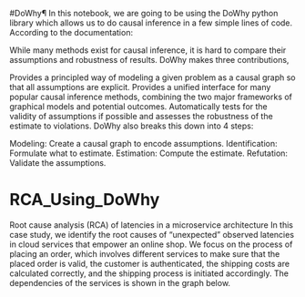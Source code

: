 #DoWhy¶
In this notebook, we are going to be using the DoWhy python library which allows us to do causal inference in a few simple lines of code. According to the documentation:

While many methods exist for causal inference, it is hard to compare their assumptions and robustness of results. DoWhy makes three contributions,

Provides a principled way of modeling a given problem as a causal graph so that all assumptions are explicit.
Provides a unified interface for many popular causal inference methods, combining the two major frameworks of graphical models and potential outcomes.
Automatically tests for the validity of assumptions if possible and assesses the robustness of the estimate to violations.
DoWhy also breaks this down into 4 steps:

Modeling: Create a causal graph to encode assumptions.
Identification: Formulate what to estimate.
Estimation: Compute the estimate.
Refutation: Validate the assumptions.

# RCA_Using_DoWhy
Root cause analysis (RCA) of latencies in a microservice architecture
In this case study, we identify the root causes of “unexpected” observed latencies in cloud services that empower an online shop. We focus on the process of placing an order, which involves different services to make sure that the placed order is valid, the customer is authenticated, the shipping costs are calculated correctly, and the shipping process is initiated accordingly. The dependencies of the services is shown in the graph below.
